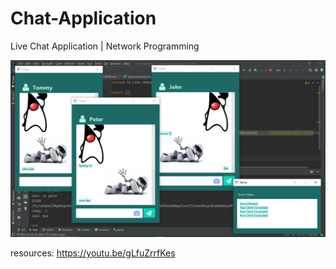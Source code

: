 # Chat-Application
 Live Chat Application | Network Programming

![](preview.png)

resources: https://youtu.be/gLfuZrrfKes
